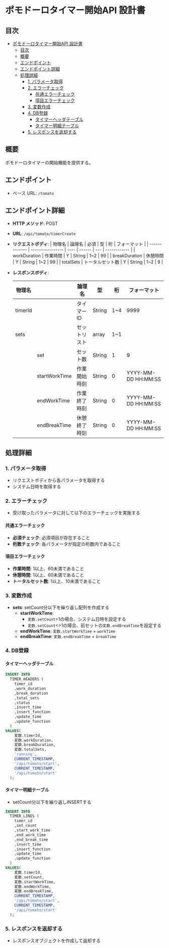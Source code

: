 # ポモドーロタイマー開始API 設計書

## 目次
- [ポモドーロタイマー開始API 設計書](#ポモドーロタイマー開始api-設計書)
  - [目次](#目次)
  - [概要](#概要)
  - [エンドポイント](#エンドポイント)
  - [エンドポイント詳細](#エンドポイント詳細)
  - [処理詳細](#処理詳細)
    - [1. パラメータ取得](#1-パラメータ取得)
    - [2. エラーチェック](#2-エラーチェック)
      - [共通エラーチェック](#共通エラーチェック)
      - [項目エラーチェック](#項目エラーチェック)
    - [3. 変数作成](#3-変数作成)
    - [4. DB登録](#4-db登録)
      - [タイマーヘッダテーブル](#タイマーヘッダテーブル)
      - [タイマー明細テーブル](#タイマー明細テーブル)
    - [5. レスポンスを返却する](#5-レスポンスを返却する)

## 概要
ポモドーロタイマーの開始機能を提供する。

## エンドポイント
- ベース URL: `/tomato`

## エンドポイント詳細

- **HTTP メソッド**: POST
- **URL**: `/api/tomato/timerCreate`
- **リクエストボディ**:
    | 物理名        | 論理名           | 必須 | 型     | 桁  | フォーマット |
    | ------------- | ---------------- | ---- | ------ | --- | ------------ |
    | workDuration  | 作業時間         | Y    | String | 1~2 | 99           |
    | breakDuration | 休憩時間         | Y    | String | 1~2 | 99           |
    | totalSets     | トータルセット数 | Y    | String | 1~2  | 9            |
  
- **レスポンスボディ**:

    | 物理名  |               | 論理名       | 型      | 桁  | フォーマット        |
    | ------- | ------------- | ------------ | ------- | --- | ------------------- |
    | timerId |               | タイマーID   | String | 1~4 | 9999                |
    | sets    |               | セットリスト | array   | 1~1 |                     |
    |         | set           | セット数     | String | 1   | 9                   |
    |         | startWorkTime | 作業開始時刻 | String  | 0   | YYYY-MM-DD HH:MM:SS |
    |         | endWorkTime   | 作業終了時刻 | String  | 0   | YYYY-MM-DD HH:MM:SS |
    |         | endBreakTime  | 休憩終了時刻 | String  | 0   | YYYY-MM-DD HH:MM:SS |

## 処理詳細

### 1. パラメータ取得
- リクエストボディから各パラメータを取得する
- システム日時を取得する

### 2. エラーチェック
- 受け取ったパラメータに対して以下のエラーチェックを実施する

#### 共通エラーチェック
  - **必須チェック**: 必須項目が存在すること
  - **桁数チェック**: 各パラメータが指定の桁数内であること
 
#### 項目エラーチェック
  - **作業時間**: 1以上、60未満であること
  - **休憩時間**: 1以上、60未満であること
  - **トータルセット数**: 1以上、10未満であること

### 3. 変数作成
- **sets**: setCount分以下を繰り返し配列を作成する
  - **startWorkTime**: 
    - `変数.setCount`=1の場合、システム日時を設定する
    - `変数.setCount`<>1の場合、前セットの`変数.endBreakTime`を設定する
  - **endWorkTime**: `変数.startWorkTime` + `workTime`
  - **endBreakTime**: `変数.endBreakTime` + `breakTime`

### 4. DB登録

#### タイマーヘッダテーブル

```sql
INSERT INTO 
  TIMER_HEADERS (
    timer_id
    ,work_duration
    ,break_duration
    ,total_sets
    ,status
    ,insert_time
    ,insert_function
    ,update_time
    ,update_function
  )
VALUES(
    変数.timerId,
    変数.workDuration,
    変数.breakDuration,
    変数.totalSets,
    'running',
    CURRENT_TIMESTAMP,
    '/api/tomato/start',
    CURRENT_TIMESTAMP,
    '/api/tomato/start'
  );

```

#### タイマー明細テーブル

- setCount分以下を繰り返しINSERTする

```sql
INSERT INTO 
  TIMER_LINES (
    timer_id
    ,set_count
    ,start_work_time
    ,end_work_time
    ,end_break_time
    ,insert_time
    ,insert_function
    ,update_time
    ,update_function
  )
VALUES(
    変数.timerId,
    変数.setCount,
    変数.startWorkTime,
    変数.endWorkTime,
    変数.endBreakTime,
    CURRENT_TIMESTAMP,
    '/api/tomato/start',
    CURRENT_TIMESTAMP,
    '/api/tomato/start'
  );

```

### 5. レスポンスを返却する
- レスポンスオブジェクトを作成して返却する
